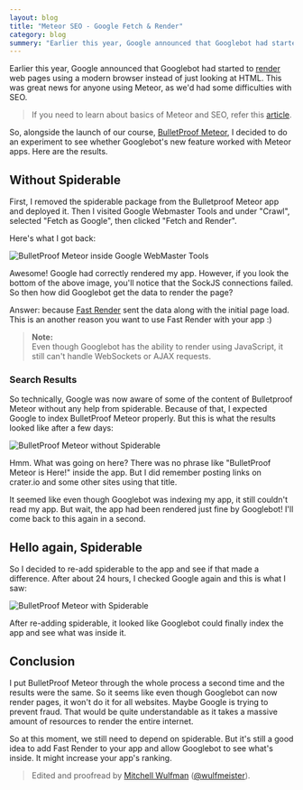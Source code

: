 ```yaml
---
layout: blog
title: "Meteor SEO - Google Fetch & Render"
category: blog
summery: "Earlier this year, Google announced that Googlebot had started to render web pages using a modern browser instead of just looking at HTML. I did an experiment on this with a Meteor app, here are the results."
---
```


Earlier this year, Google announced that Googlebot had started to [render](http://googlewebmastercentral.blogspot.com/2014/05/rendering-pages-with-fetch-as-google.html) web pages using a modern browser instead of just looking at HTML. This was great news for anyone using Meteor, as we'd had some difficulties with SEO.

> If you need to learn about basics of Meteor and SEO, refer this [article](http://www.manuel-schoebel.com/blog/meteor-and-seo).

So, alongside the launch of our course, [BulletProof Meteor](https://bulletproofmeteor.com/), I decided to do an experiment to see whether Googlebot's new feature worked with Meteor apps. Here are the results.

## Without Spiderable

First, I removed the spiderable package from the Bulletproof Meteor app and deployed it. Then I visited Google Webmaster Tools and under "Crawl", selected "Fetch as Google", then clicked "Fetch and Render".

Here's what I got back:

![BulletProof Meteor inside Google WebMaster Tools](https://cldup.com/IFuZfWGrW1.png)

Awesome! Google had correctly rendered my app. However, if you look the bottom of the above image, you'll notice that the SockJS connections failed. So then how did Googlebot get the data to render the page?

Answer: because [Fast Render](https://github.com/meteorhacks/fast-render) sent the data along with the initial page load. This is an another reason you want to use Fast Render with your app :)

> **Note:**<br>
> Even though Googlebot has the ability to render using JavaScript, it still can't handle WebSockets or AJAX requests.

### Search Results

So technically, Google was now aware of some of the content of Bulletproof Meteor without any help from spiderable. Because of that, I expected Google to index BulletProof Meteor properly. But this is what the results looked like after a few days:

![BulletProof Meteor without Spiderable](https://cldup.com/sfe3Dc1D7e.png)

Hmm. What was going on here? There was no phrase like "BulletProof Meteor is Here!" inside the app. But I did remember posting links on crater.io and some other sites using that title.

It seemed like even though Googlebot was indexing my app, it still couldn't read my app. But wait, the app had been rendered just fine by Googlebot! I'll come back to this again in a second.

## Hello again, Spiderable

So I decided to re-add spiderable to the app and see if that made a difference. After about 24 hours, I checked Google again and this is what I saw:

![BulletProof Meteor with Spiderable](https://cldup.com/Jc_a3WqRZi.png)

After re-adding spiderable, it looked like Googlebot could finally index the app and see what was inside it.

## Conclusion

I put BulletProof Meteor through the whole process a second time and the results were the same. So it seems like even though Googlebot can now render pages, it won't do it for all websites. Maybe Google is trying to prevent fraud. That would be quite understandable as it takes a massive amount of resources to render the entire internet.

So at this moment, we still need to depend on spiderable. But it's still a good idea to add Fast Render to your app and allow Googlebot to see what's inside. It might increase your app's ranking.

> Edited and proofread by [Mitchell Wulfman](https://www.linkedin.com/profile/view?id=135477114&authType=name&authToken=xFLU&trk=api*a109924*s118458*) ([@wulfmeister](https://twitter.com/wulfmeister)).
